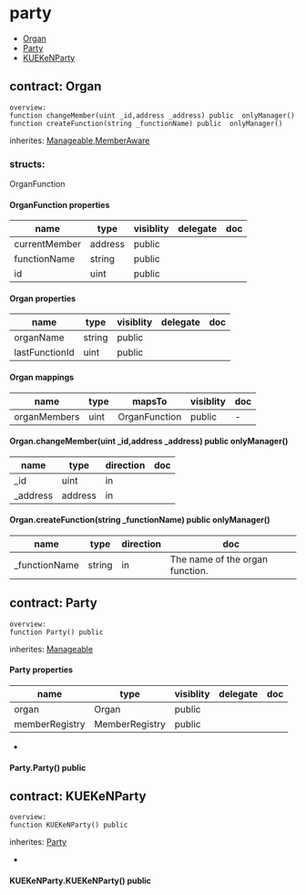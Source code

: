 # party


* [Organ](#contract-organ)
* [Party](#contract-party)
* [KUEKeNParty](#contract-kuekenparty)

## contract: Organ

    overview:
	function changeMember(uint _id,address _address) public  onlyManager() 
	function createFunction(string _functionName) public  onlyManager() 

inherites: [Manageable](#contract-manageable),[MemberAware](#contract-memberaware)



### structs:

OrganFunction


#### OrganFunction properties

name|type|visiblity|delegate|doc
----|----|----|----|----
currentMember|address|public||
functionName|string|public||
id|uint|public||



#### Organ properties

name|type|visiblity|delegate|doc
----|----|----|----|----
organName|string|public||
lastFunctionId|uint|public||

#### Organ mappings

name|type|mapsTo|visiblity|doc
----|----|----|----|----
organMembers|uint|OrganFunction|public|-

#### Organ.changeMember(uint _id,address _address) public  onlyManager() 


name|type|direction|doc
----|----|----|----
_id|uint|in|
_address|address|in|

#### Organ.createFunction(string _functionName) public  onlyManager() 


name|type|direction|doc
----|----|----|----
_functionName|string|in|The name of the organ function.


## contract: Party

    overview:
	function Party() public  

inherites: [Manageable](#contract-manageable)




#### Party properties

name|type|visiblity|delegate|doc
----|----|----|----|----
organ|Organ|public||
memberRegistry|MemberRegistry|public||
-

#### Party.Party() public  




## contract: KUEKeNParty

    overview:
	function KUEKeNParty() public  

inherites: [Party](#contract-party)



-

#### KUEKeNParty.KUEKeNParty() public  




